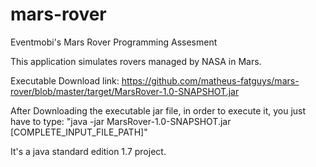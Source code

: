 # mars-rover
Eventmobi's Mars Rover Programming Assesment

This application simulates rovers managed by NASA in Mars.

Executable Download link: https://github.com/matheus-fatguys/mars-rover/blob/master/target/MarsRover-1.0-SNAPSHOT.jar

After Downloading the executable jar file, in order to execute it, you just have to type: "java -jar MarsRover-1.0-SNAPSHOT.jar [COMPLETE_INPUT_FILE_PATH]"

It's a java standard edition 1.7 project.

